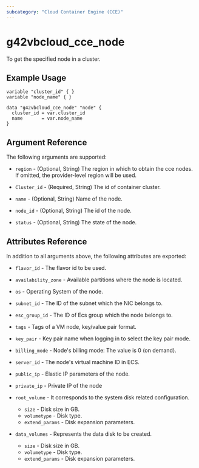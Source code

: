 ```yaml
---
subcategory: "Cloud Container Engine (CCE)"
---
```


# g42vbcloud\_cce\_node

To get the specified node in a cluster.

## Example Usage

```hcl
variable "cluster_id" { }
variable "node_name" { }

data "g42vbcloud_cce_node" "node" {
  cluster_id = var.cluster_id
  name       = var.node_name
}
```
## Argument Reference

The following arguments are supported:

* `region` - (Optional, String) The region in which to obtain the cce nodes. If omitted, the provider-level region will be used.
 
* `Cluster_id` - (Required, String) The id of container cluster.

* `name` - (Optional, String) Name of the node.

* `node_id` - (Optional, String) The id of the node.

* `status` - (Optional, String) The state of the node.


## Attributes Reference

In addition to all arguments above, the following attributes are exported:

* `flavor_id` - The flavor id to be used. 

* `availability_zone` - Available partitions where the node is located. 

* `os` - Operating System of the node.

* `subnet_id` - The ID of the subnet which the NIC belongs to.

* `esc_group_id` - The ID of Ecs group which the node belongs to.

* `tags` - Tags of a VM node, key/value pair format.

* `key_pair` - Key pair name when logging in to select the key pair mode.

* `billing_mode` - Node's billing mode: The value is 0 (on demand).
 
* `server_id` - The node's virtual machine ID in ECS.

* `public_ip` - Elastic IP parameters of the node.

* `private_ip` - Private IP of the node

* `root_volume` - It corresponds to the system disk related configuration.

  * `size` - Disk size in GB.
  * `volumetype` - Disk type.
  * `extend_params` - Disk expansion parameters.

* `data_volumes` - Represents the data disk to be created.

  * `size` - Disk size in GB.
  * `volumetype` - Disk type.
  * `extend_params` - Disk expansion parameters.

